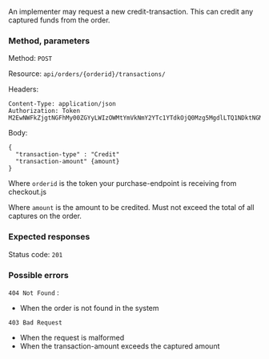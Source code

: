 An implementer may request a new credit-transaction. This can credit any captured funds from the order.

### Method, parameters
Method:    `POST`

Resource:  `api/orders/{orderid}/transactions/`

Headers:

    Content-Type: application/json
    Authorization: Token M2EwNWFkZjgtNGFhMy00ZGYyLWIzOWMtYmVkNmY2YTc1YTdkOjQ0Mzg5MgdlLTQ1NDktNGMxOC05Mjk5LTkyZjMxY2VhYTllNw==

Body:

    {
      "transaction-type" : "Credit"
      "transaction-amount" {amount}
    }

Where `orderid` is the token your purchase-endpoint is receiving from checkout.js

Where `amount` is the amount to be credited. Must not exceed the total of all captures on the order.

### Expected responses
Status code: `201`

### Possible errors
`404 Not Found` :
 * When the order is not found in the system

`403 Bad Request`
 * When the request is malformed
 * When the transaction-amount exceeds the captured amount

